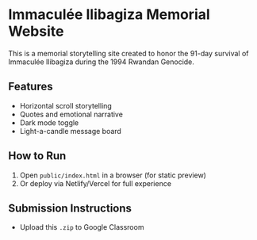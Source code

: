 # Immaculée Ilibagiza Memorial Website

This is a memorial storytelling site created to honor the 91-day survival of Immaculée Ilibagiza during the 1994 Rwandan Genocide.

## Features
- Horizontal scroll storytelling
- Quotes and emotional narrative
- Dark mode toggle
- Light-a-candle message board

## How to Run
1. Open `public/index.html` in a browser (for static preview)
2. Or deploy via Netlify/Vercel for full experience

## Submission Instructions
- Upload this `.zip` to Google Classroom
